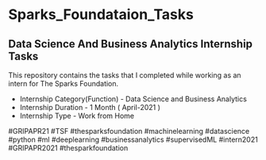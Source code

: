 # Sparks_Foundataion_Tasks

## Data Science And Business Analytics  Internship Tasks

This repository contains the tasks that I completed while working as an intern for The Sparks Foundation.

* Internship Category(Function) - Data Science and Business Analytics
* Internship Duration - 1 Month ( April-2021 )
* Internship Type - Work from Home


#GRIPAPR21 #TSF #thesparksfoundation #machinelearning #datascience #python #ml
#deeplearning #businessanalytics #supervisedML #intern2021 #GRIPAPR2021 #thesparkfoundation
